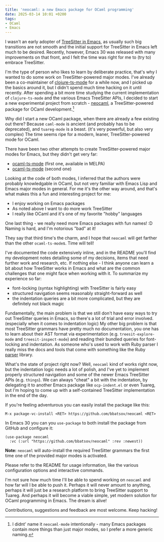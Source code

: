 ```yaml
---
title: 'neocaml: a new Emacs package for OCaml programming'
date: 2025-03-14 10:01 +0200
tags:
- OCaml
- Emacs
---
```


I wasn't an early adopter of [TreeSitter in Emacs](https://www.masteringemacs.org/article/how-to-get-started-tree-sitter), as usually such
big transitions are not smooth and the initial support for TreeSitter in
Emacs left much to be desired. Recently, however, Emacs 30 was released with many
improvements on that front, and I felt the time was right for me to (try to) embrace
TreeSitter.

I'm the type of person who likes to learn by deliberate practice, that's why I
wanted to do some work on TreeSitter-powered major modes. I've already been a
co-maintainer of
[clojure-ts-mode](https://github.com/clojure-emacs/clojure-ts-mode) for a while
now, and I picked up the basics around it, but I didn't spend much time hacking
on it until recently. After spending a bit more time studying the current
implementation of `clojure-ts-mode` and the various Emacs TreeSitter APIs, I decided to
start a new experimental project from scratch -
[neocaml](https://github.com/bbatsov/neocaml), a TreeSitter-powered package for
OCaml development.[^1]

Why did I start a new OCaml package, when there are already a few existing out
there? Because `caml-mode` is ancient (and probably has to be deprecated), and
`tuareg-mode` is a beast. (it's very powerful, but also very complex) The time
seems ripe for a modern, leaner, TreeSitter-powered mode for OCaml.

There have been two other attempts to create TreeSitter-powered
major modes for Emacs, but they didn't get very far:

- [ocaml-ts-mode](https://github.com/dmitrig/ocaml-ts-mode) (first one, available in MELPA)
- [ocaml-ts-mode](https://github.com/terrateamio/ocaml-ts-mode) (second one)

Looking at the code of both modes, I inferred that the authors were probably knowledgable in
OCaml, but not very familiar with Emacs Lisp and Emacs major modes in general.
For me it's the other way around, and that's what makes this a fun and interesting project for me:

- I enjoy working on Emacs packages
- As noted above I want to do more work TreeSitter
- I really like OCaml and it's one of my favorite "hobby" languages

One last thing - we really need more Emacs packages with fun names! :D Naming is hard, and I'm
notorious "bad" at it!

They say that third time's the charm, and I hope that `neocaml` will get farther than
the other `ocaml-ts-mode`s. Time will tell!

I've documented the code extensively inline, and in the README you'll find my development notes detailing
some of my decisions, items that need further work and research, etc. If nothing else - I think
anyone can learn a bit about how TreeSitter works in Emacs and what are the common challenges
that one might face when working with it. To summarize my experience so far:

- font-locking (syntax highlighting) with TreeSitter is fairly easy
- structured navigation seems reasonably straight-forward as well
- the indentation queries are a bit more complicated, but they are definitely not black magic

Fundamentally, the main problem is that we still don't have
easy ways to try out TreeSitter queries in Emacs, so there's a lot of trial and error involved. (especially when it
comes to indentation logic) My other big problem is that most TreeSitter grammars
have pretty much no documentation, you one has to learn about their AST format
via experimentation (e.g. `treesit-explore-mode` and `treesit-inspect-mode`) and
reading their bundled queries for font-locking and indentation. As someone who's
used to work with Ruby parser I really miss the docs and tools that come with
something like the Ruby [parser](https://github.com/whitequark/parser) library.

What's the state of project right now? Well, `neocaml` kind of works right now,
but the indentation logic needs a lot of polish, and I've yet to implement
properly structured navigation and some of the newer Emacs TreeSitter APIs
(e.g. `things`).  We can always "cheat" a bit with the indentation, by
delegating it to another Emacs package like `ocp-indent.el` or even Tuareg, but
I'm hoping to come up with a self-contained TreeSitter implementation in the end
of the day.

If you're feeling adventurous you can easily install the package like this:

    M-x package-vc-install <RET> https://github.com/bbatsov/neocaml <RET>

In Emacs 30 you can you `use-package` to both install the package from GitHub
and configure it:

```emacs-lisp
(use-package neocaml
  :vc (:url "https://github.com/bbatsov/neocaml" :rev :newest))
```

**Note:** `neocaml` will auto-install the required TreeSitter grammars the
first time one of the provided major modes is activated.

Please refer to the README for usage information, like the various configuration
options and interactive commands.

I'm not sure how much time I'll be able to spend working on `neocaml` and how far
will I be able to push it.  Perhaps it will never amount to anything, perhaps it
will just be a research platform to bring TreeSitter support to Tuareg. And
perhaps it will become a viable simple, yet modern solution for OCaml
programming in Emacs. The dream is alive!

Contributions, suggestions and feedback are most welcome. Keep hacking!

[^1]: I didnt' name it `neocaml-mode` intentionally - many Emacs packages contain more things
than just major modes, so I prefer a more generic naming.
